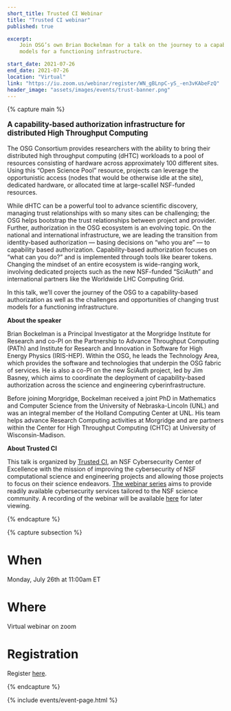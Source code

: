 ```yaml
---
short_title: Trusted CI Webinar
title: "Trusted CI webinar"
published: true

excerpt:
    Join OSG’s own Brian Bockelman for a talk on the journey to a capability-based authorization, and the challenges and opportunities of changing trust 
    models for a functioning infrastructure. 

start_date: 2021-07-26
end_date: 2021-07-26
location: "Virtual"
link: "https://iu.zoom.us/webinar/register/WN_gBLnpC-yS_-en3vKAbeFzQ"
header_image: "assets/images/events/trust-banner.png"
---
```


{% capture main %}

<p style="font-size: larger; font-weight: bold;">A capability-based authorization infrastructure for distributed High Throughput Computing</p>

The OSG Consortium provides researchers with the ability to bring their distributed high throughput computing (dHTC) workloads to a pool of resources consisting 
of hardware across approximately 100 different sites. Using this “Open Science Pool” resource, projects can leverage the opportunistic access (nodes that would be 
otherwise idle at the site), dedicated hardware, or allocated time at large-scallel NSF-funded resources.

While dHTC can be a powerful tool to advance scientific discovery, managing trust relationships with so many sites can be challenging; the OSG helps bootstrap the 
trust relationships between project and provider. Further, authorization in the OSG ecosystem is an evolving topic. On the national and international 
infrastructure, we are leading the transition from identity-based authorization –– basing decisions on “who you are” –– to capability based authorization. 
Capability-based authorization focuses on “what can you do?” and is implemented through tools like bearer tokens. Changing the mindset of an entire ecosystem is 
wide-ranging work, involving dedicated projects such as the new NSF-funded “SciAuth” and international partners like the Worldwide LHC Computing Grid.

In this talk, we’ll cover the journey of the OSG to a capability-based authorization as well as the challenges and opportunities of changing trust models for a 
functioning infrastructure.

**About the speaker** 

Brian Bockelman is a Principal Investigator at the Morgridge Institute for Research and co-PI on the Partnership to Advance Throughput Computing (PATh) 
and Institute for Research and Innovation in Software for High Energy Physics (IRIS-HEP).  Within the OSG, he leads the Technology Area, which provides the 
software and technologies that underpin the OSG fabric of services.  He is also a co-PI on the new SciAuth project, led by Jim Basney, which aims to coordinate 
the deployment of capability-based authorization across the science and engineering cyberinfrastructure.

Before joining Morgridge, Bockelman received a joint PhD in Mathematics and Computer Science from the University of Nebraska-Lincoln (UNL) and was an integral 
member of the Holland Computing Center at UNL.  His team helps advance Research Computing activities at Morgridge and are partners within the Center for High 
Throughput Computing (CHTC) at University of Wisconsin-Madison.

**About Trusted CI** 

This talk is organized by [Trusted CI](https://www.trustedci.org/), an NSF Cybersecurity Center of Excellence with the mission of improving the cybersecurity of NSF computational science 
and engineering projects and allowing those projects to focus on their science endeavors. [The webinar series](https://www.trustedci.org/webinars) aims to provide readily available cybersecurity 
services tailored to the NSF science community. A recording of the webinar will be available [here](https://www.trustedci.org/webinars) for later viewing.

{% endcapture %}


{% capture subsection %}
# When

Monday, July 26th at 11:00am ET
 
# Where

Virtual webinar on zoom

# Registration
Register [here](https://iu.zoom.us/webinar/register/WN_gBLnpC-yS_-en3vKAbeFzQ).

{% endcapture %}

{% include events/event-page.html %}
